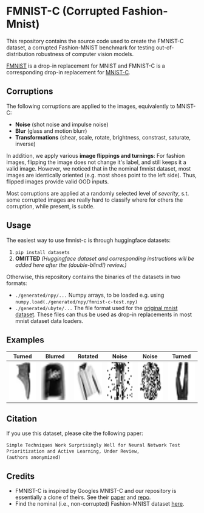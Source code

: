 # FMNIST-C (Corrupted Fashion-Mnist)

This repository contains the source code used to create the FMNIST-C dataset, a
corrupted Fashion-MNIST benchmark for testing out-of-distribution robustness of computer
vision models.

[FMNIST](https://github.com/zalandoresearch/fashion-mnist) is a drop-in replacement for MNIST and FMNIST-C is a corresponding drop-in replacement for [MNIST-C](https://arxiv.org/abs/1906.02337).

## Corruptions
The following corruptions are applied to the images, equivalently to MNIST-C:

- **Noise** (shot noise and impulse noise)
- **Blur** (glass and motion blurr)
- **Transformations** (shear, scale, rotate, brightness, constrast, saturate, inverse)

In addition, we apply various **image flippings and turnings**: For fashion images, flipping the image does not change it's label,
and still keeps it a valid image. However, we noticed that in the nominal fmnist dataset, most images are identically oriented 
(e.g. most shoes point to the left side). Thus, flipped images provide valid OOD inputs.

Most corruptions are applied at a randomly selected level of *severity*, s.t. some corrupted images are really hard to classify where for others the corruption, while present, is subtle.

## Usage

The easiest way to use fmnist-c is through huggingface datasets:
1. `pip install datasets`
3. **OMITTED** *(Huggingface dataset and corresponding instructions will be added here after the (double-blind!) review.)*

Otherwise, this repository contains the binaries of the datasets in two formats:
- `./generated/npy/...` Numpy arrays, to be loaded e.g. using `numpy.load(./generated/npy/fmnist-c-test.npy)`
- `./generated/ubyte/...` The file format used for the [original mnist dataset](http://yann.lecun.com/exdb/mnist/). These files can thus be used as drop-in replacements in most mnist dataset data loaders.

## Examples

| Turned  | Blurred | Rotated | Noise | Noise | Turned |
| ------------- | ------------- | --------| --------- | -------- | --------- |
| <img src="https://github.com/testingautomated-usi/fashion-mnist-c/raw/main/generated/png-examples/single_0.png" width="100" height="100">   | <img src="https://github.com/testingautomated-usi/fashion-mnist-c/raw/main/generated/png-examples/single_1.png" width="100" height="100"> |  <img src="https://github.com/testingautomated-usi/fashion-mnist-c/raw/main/generated/png-examples/single_6.png" width="100" height="100"> |  <img src="https://github.com/testingautomated-usi/fashion-mnist-c/raw/main/generated/png-examples/single_3.png" width="100" height="100"> |  <img src="https://github.com/testingautomated-usi/fashion-mnist-c/raw/main/generated/png-examples/single_4.png" width="100" height="100"> |  <img src="https://github.com/testingautomated-usi/fashion-mnist-c/raw/main/generated/png-examples/single_5.png" width="100" height="100"> |



## Citation
If you use this dataset, please cite the following paper:

[//]: # (TODO De-Anonymize)

```
Simple Techniques Work Surprisingly Well for Neural Network Test Prioritization and Active Learning, Under Review,
(authors anonymized)
```

## Credits
- FMNIST-C is inspired by Googles MNIST-C and our repository is essentially a clone of theirs. See their [paper](https://arxiv.org/abs/1906.02337) and [repo](https://github.com/google-research/mnist-c).
- Find the nominal (i.e., non-corrupted) Fashion-MNIST dataset [here](https://github.com/zalandoresearch/fashion-mnist).


